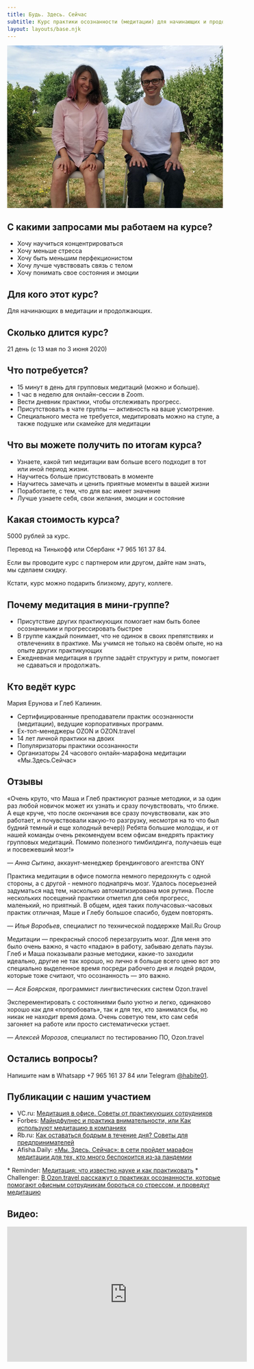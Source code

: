 ```yaml
---
title: Будь. Здесь. Сейчас
subtitle: Курс практики осознанности (медитации) для начинающих и продолжающих практиков. Курс для обретения устойчивости и сил во время перемен.
layout: layouts/base.njk
---
```

<img src="images/cover.jpg" style="height: auto; max-width: 100%">

<i id="about"></i>
## С какими запросами мы работаем на курсе?

* Хочу научиться концентрироваться 
* Хочу меньше стресса
* Хочу быть меньшим перфекционистом
* Хочу лучше чувствовать связь с телом
* Хочу понимать свое состояния и эмоции



## Для кого этот курс?

Для начинающих в медитации и продолжающих.

## Сколько длится курс?

21 день (с 13 мая по 3 июня 2020)

## Что потребуется?

* 15 минут в день для групповых медитаций (можно и больше).
* 1 час в неделю для онлайн-сессии в Zoom.
* Вести дневник практики, чтобы отслеживать прогресс.
* Присутствовать в чате группы — активность на ваше усмотрение.
* Специального места не требуется, медитировать можно на стуле, а также подушке или скамейке для медитации

## Что вы можете получить по итогам курса?

* Узнаете, какой тип медитации вам больше всего подходит в тот или иной период жизни.
* Научитесь больше присутствовать в моменте
* Научитесь замечать и ценить приятные моменты в вашей жизни
* Поработаете, с тем, что для вас имеет значение
* Лучше узнаете себя, свои желания, эмоции и состояние
<i id="price"></i>
## Какая стоимость курса?

5000 рублей за курс.

Перевод на Тинькофф или Сбербанк <nobr>+7 965 161 37 84</nobr>.

Если вы проводите курс с партнером или другом, дайте нам знать, мы сделаем скидку.

Кстати, курс можно подарить близкому, другу, коллеге. 

## Почему медитация в мини-группе?

* Присутствие других практикующих помогает нам быть более осознанными и прогрессировать быстрее
* В группе каждый понимает, что не одинок в своих препятствиях и отвлечениях в практике. Мы учимся не только на своём опыте, но на опыте других практикующих
* Ежедневная медитация в группе задаёт структуру и ритм, помогает не сдаваться и продолжать. 

## Кто ведёт курс

Мария Ерунова и Глеб Калинин.

* Сертифицированные преподаватели практик осознанности (медитации), ведущие корпоративных программ.
* Ex-топ-менеджеры OZON и OZON.travel
* 14 лет личной практики на двоих
* Популяризаторы практики осознанности 
* Организаторы 24 часового онлайн-марафона медитации «Мы.Здесь.Сейчас»

<i id="feedback"></i>
## Отзывы

«Очень круто, что Маша и Глеб практикуют разные методики, и за один раз любой новичок может их узнать и сразу почувствовать, что ближе.
А еще круче, что после окончания все сразу почувствовали, как это работает, и почувствовали какую-то разгрузку, несмотря на то что был будний темный и еще холодный вечер))
Ребята большие молодцы, и от нашей команды очень рекомендуем всем офисам внедрять практику групповых медитаций. Помимо полезного тимбилдинга, получаешь еще и посвежевший мозг!»

— *Анна Сытина*, аккаунт-менеджер брендингового агентства ONY

Практика медитации в офисе помогла немного передохнуть с одной стороны, а с другой - немного поднапрячь мозг. Удалось посерьезней задуматься над тем, насколько автоматизирована моя рутина. После нескольких посещений практики отметил для себя прогресс, маленький, но приятный. В общем, идея таких получасовых-часовых практик отличная, Маше и Глебу большое спасибо, будем повторять.

— *Илья Воробьев*, специалист по технической поддержке Mail.Ru Group

Медитации — прекрасный способ перезагрузить мозг. Для меня это было очень важно, я часто «падаю» в работу, забываю делать паузы. Глеб и Маша показывали разные методики, какие-то заходили идеально, другие не так хорошо, но лично я больше всего ценю вот это специально выделенное время посреди рабочего дня и людей рядом, которые тоже считают, что осознанность — это важно.

— *Ася Боярская*, программист лингвистических систем Ozon.travel

Эксперементировать с состояниями было уютно и легко, одинаково хорошо как для «попробовать», так и для тех, кто занимался бы, но никак не находит время дома.
Очень советую тем, кто сам себя загоняет на работе или просто систематически устает.

— *Алексей Морозов*, специалист по тестированию ПО, Ozon.travel


<!-- <ul class="listing">
{%- for page in collections.post -%}
  <li>
    <a href="{{ page.url }}">{{ page.data.title }}</a> -
    <time datetime="{{ page.date }}">{{ page.date | dateDisplay("LLLL d, y") }}</time>
  </li>
{%- endfor -%}
</ul> -->

<!-- ## Links from an external data source

These links were sourced from [hawksworx.com](https://www.hawksworx.com/feed.json) at build time.

<ul class="listing">
{%- for item in hawksworx.entries.slice(0,5) -%}
  <li>
    <a href="{{ item.link }}">{{ item.title }}</a>
  </li>
{%- endfor -%}
</ul>
 -->

## Остались вопросы?

Напишите нам в Whatsapp <nobr>+7 965 161 37 84</nobr> или Telegram <a href="https://teleg.run/habite01">@habite01</a>.

<i id="signup"></i>
 <script type="text/javascript" src="https://form.jotform.com/jsform/201284292921049"></script>

## Публикации с нашим участием

* VC.ru: <a href="https://vc.ru/hr/89452-meditaciya-v-ofise-sovety-ot-praktikuyushchih-sotrudnikov">Медитация в офисе. Советы от практикующих сотрудников</a>
* Forbes: <a href="https://www.forbes.ru/forbeslife/375843-mayndfulnes-i-praktika-vnimatelnosti-ili-kak-ispolzuyut-meditaciyu-v-kompaniyah">Майндфулнес и практика внимательности, или Как используют медитацию в компаниях</a>
* Rb.ru: <a href="https://rb.ru/opinion/kak-ostavatsya-bodrym/">Как оставаться бодрым в течение дня? Советы для предпринимателей</a>
* Afisha.Daily: <a href="https://daily.afisha.ru/news/35566-my-zdes-seychas-v-seti-proydet-marafon-meditacii-dlya-teh-kto-mnogo-bespokoitsya-izza-epidemii/">«Мы. Здесь. Сейчас»: в сети пройдет марафон медитации для тех, кто много беспокоится из‑за пандемии
</a>
* Reminder: <a href="https://reminder.media/longread/meditatsiya-chto-izvestno-nauke-i-kak-praktikovat">Медитация: что известно науке и как практиковать</a>
* Challenger: <a href="https://the-challenger.ru/zdorove/novosti-zdrove/ozon-travel-provedyot-meditatsiyu-v-moskva-siti/">В Ozon.travel расскажут о практиках осознанности, которые помогают офисным сотрудникам бороться со стрессом, и проведут медитацию</a>



## Видео: 

<div class="video-container"><iframe width="560" height="315" src="https://www.youtube.com/embed/Pzmqz4dP0jc" frameborder="0" allow="accelerometer; autoplay; encrypted-media; gyroscope; picture-in-picture" allowfullscreen></iframe></div>


